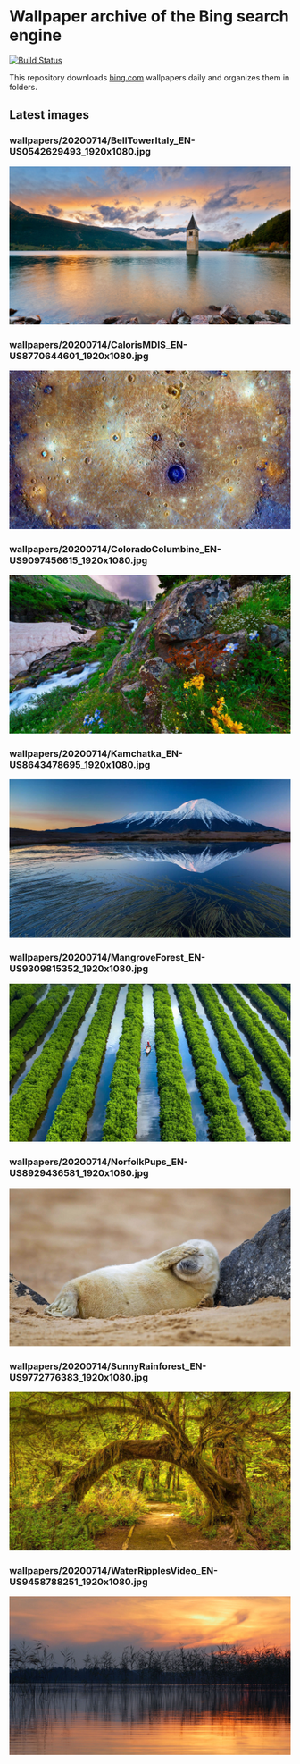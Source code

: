 # Wallpaper archive of the Bing search engine

[![Build Status](https://travis-ci.org/kijart/bing-daily-images-dl.svg?branch=wallpapers)](https://travis-ci.org/kijart/bing-daily-images-dl)

This repository downloads [bing.com](https://www.bing.com) wallpapers daily and organizes them in folders.

## Latest images

<!-- Wallpapers -->

### wallpapers/20200714/BellTowerItaly_EN-US0542629493_1920x1080.jpg

![wallpapers/20200714/BellTowerItaly_EN-US0542629493_1920x1080.jpg](wallpapers/20200714/BellTowerItaly_EN-US0542629493_1920x1080.jpg)

### wallpapers/20200714/CalorisMDIS_EN-US8770644601_1920x1080.jpg

![wallpapers/20200714/CalorisMDIS_EN-US8770644601_1920x1080.jpg](wallpapers/20200714/CalorisMDIS_EN-US8770644601_1920x1080.jpg)

### wallpapers/20200714/ColoradoColumbine_EN-US9097456615_1920x1080.jpg

![wallpapers/20200714/ColoradoColumbine_EN-US9097456615_1920x1080.jpg](wallpapers/20200714/ColoradoColumbine_EN-US9097456615_1920x1080.jpg)

### wallpapers/20200714/Kamchatka_EN-US8643478695_1920x1080.jpg

![wallpapers/20200714/Kamchatka_EN-US8643478695_1920x1080.jpg](wallpapers/20200714/Kamchatka_EN-US8643478695_1920x1080.jpg)

### wallpapers/20200714/MangroveForest_EN-US9309815352_1920x1080.jpg

![wallpapers/20200714/MangroveForest_EN-US9309815352_1920x1080.jpg](wallpapers/20200714/MangroveForest_EN-US9309815352_1920x1080.jpg)

### wallpapers/20200714/NorfolkPups_EN-US8929436581_1920x1080.jpg

![wallpapers/20200714/NorfolkPups_EN-US8929436581_1920x1080.jpg](wallpapers/20200714/NorfolkPups_EN-US8929436581_1920x1080.jpg)

### wallpapers/20200714/SunnyRainforest_EN-US9772776383_1920x1080.jpg

![wallpapers/20200714/SunnyRainforest_EN-US9772776383_1920x1080.jpg](wallpapers/20200714/SunnyRainforest_EN-US9772776383_1920x1080.jpg)

### wallpapers/20200714/WaterRipplesVideo_EN-US9458788251_1920x1080.jpg

![wallpapers/20200714/WaterRipplesVideo_EN-US9458788251_1920x1080.jpg](wallpapers/20200714/WaterRipplesVideo_EN-US9458788251_1920x1080.jpg)


